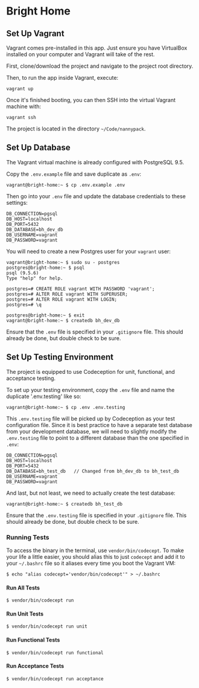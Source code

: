 # Bright Home

## Set Up Vagrant

Vagrant comes pre-installed in this app. Just ensure you have VirtualBox installed on your computer and Vagrant will take of the rest.

First, clone/download the project and navigate to the project root directory.

Then, to run the app inside Vagrant, execute:

```
vagrant up
```

Once it's finished booting, you can then SSH into the virtual Vagrant machine with:

```
vagrant ssh
```

The project is located in the directory `~/Code/nannypack`.

## Set Up Database

The Vagrant virtual machine is already configured with PostgreSQL 9.5.

Copy the `.env.example` file and save duplicate as `.env`:

```
vagrant@bright-home:~ $ cp .env.example .env
```

Then go into your `.env` file and update the database credentials to these settings:

```
DB_CONNECTION=pgsql
DB_HOST=localhost
DB_PORT=5432
DB_DATABASE=bh_dev_db
DB_USERNAME=vagrant
DB_PASSWORD=vagrant
```

You will need to create a new Postgres user for your `vagrant` user:

```
vagrant@bright-home:~ $ sudo su - postgres
postgres@bright-home:~ $ psql
psql (9.5.6)
Type "help" for help.

postgres=# CREATE ROLE vagrant WITH PASSWORD 'vagrant';
postgres=# ALTER ROLE vagrant WITH SUPERUSER;
postgres=# ALTER ROLE vagrant WITH LOGIN;
postgres=# \q

postgres@bright-home:~ $ exit
vagrant@bright-home:~ $ createdb bh_dev_db
```

Ensure that the `.env` file is specified in your `.gitignore` file. This should already be done, but double check to be sure.

## Set Up Testing Environment

The project is equipped to use Codeception for unit, functional, and acceptance testing.

To set up your testing environment, copy the `.env` file and name the duplicate '.env.testing' like so:

```
vagrant@bright-home:~ $ cp .env .env.testing
```

This `.env.testing` file will be picked up by Codeception as your test configuration file. Since it is best practice to have a separate test database from your development database, we will need to slightly modify the `.env.testing` file to point to a different database than the one specified in `.env`:

```
DB_CONNECTION=pgsql
DB_HOST=localhost
DB_PORT=5432
DB_DATABASE=bh_test_db   // Changed from bh_dev_db to bh_test_db
DB_USERNAME=vagrant
DB_PASSWORD=vagrant
```

And last, but not least, we need to actually create the test database:

```
vagrant@bright-home:~ $ createdb bh_test_db
```

Ensure that the `.env.testing` file is specified in your `.gitignore` file. This should already be done, but double check to be sure.

### Running Tests

To access the binary in the terminal, use `vendor/bin/codecept`. To make your life a little easier, you should alias this to just `codecept` and add it to your `~/.bashrc` file so it aliases every time you boot the Vagrant VM:

```
$ echo "alias codecept='vendor/bin/codecept'" > ~/.bashrc
```

#### Run All Tests

```
$ vendor/bin/codecept run
```

#### Run Unit Tests

```
$ vendor/bin/codecept run unit
```

#### Run Functional Tests

```
$ vendor/bin/codecept run functional
```

#### Run Acceptance Tests

```
$ vendor/bin/codecept run acceptance
```